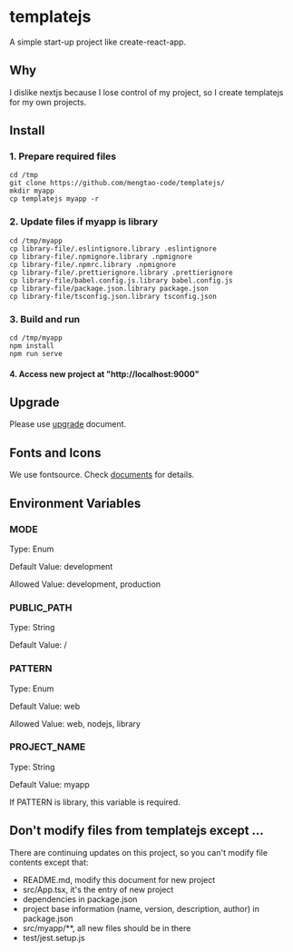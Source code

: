 # templatejs

A simple start-up project like create-react-app.

## Why

I dislike nextjs because I lose control of my project, so I create templatejs for my own projects.

## Install

### 1. Prepare required files

```shell
cd /tmp
git clone https://github.com/mengtao-code/templatejs/
mkdir myapp
cp templatejs myapp -r
```

### 2. Update files if myapp is library

```shell
cd /tmp/myapp
cp library-file/.eslintignore.library .eslintignore
cp library-file/.npmignore.library .npmignore
cp library-file/.npmrc.library .npmignore
cp library-file/.prettierignore.library .prettierignore
cp library-file/babel.config.js.library babel.config.js
cp library-file/package.json.library package.json
cp library-file/tsconfig.json.library tsconfig.json
```

### 3. Build and run

```shell
cd /tmp/myapp
npm install
npm run serve
```

#### 4. Access new project at "http://localhost:9000"

## Upgrade

Please use [upgrade](./upgrade.md) document.

## Fonts and Icons

We use fontsource. Check [documents](https://fontsource.org/docs/getting-started/introduction) for details.

## Environment Variables

### MODE

Type: Enum

Default Value: development

Allowed Value: development, production

### PUBLIC_PATH

Type: String

Default Value: /

### PATTERN

Type: Enum

Default Value: web

Allowed Value: web, nodejs, library

### PROJECT_NAME

Type: String

Default Value: myapp

If PATTERN is library, this variable is required.

## Don't modify files from templatejs except ...

There are continuing updates on this project, so you can't modify file contents except that:

* README.md, modify this document for new project
* src/App.tsx, it's the entry of new project
* dependencies in package.json
* project base information (name, version, description, author) in package.json
* src/myapp/**, all new files should be in there
* test/jest.setup.js